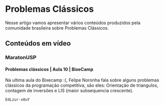 # Problemas Clássicos

Nesse artigo vamos apresentar vários conteúdos produzidos pela comunidade brasileira sobre Problemas Clássicos.

## Conteúdos em vídeo

### MaratonUSP

#### Problemas clássicos | Aula 10 | BixeCamp

Na ultima aula do Bixecamp :(, Felipe Noronha fala sobre alguns problemas clássicos da programação competitiva, são eles: Orientação de triangulos, contagem de inversões e LIS (maior subsequencia crescente). 

```youtube
EdLzur-x0uY
```
